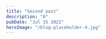 ```yaml
---
title: "Second post"
description: "0"
pubDate: "Jul 15 2022"
heroImage: "/blog-placeholder-4.jpg"
---
```


